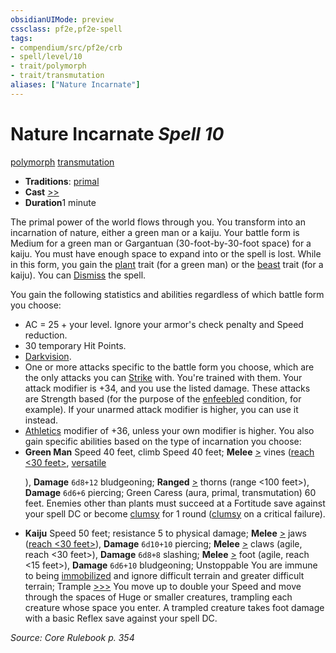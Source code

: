 ```yaml
---
obsidianUIMode: preview
cssclass: pf2e,pf2e-spell
tags:
- compendium/src/pf2e/crb
- spell/level/10
- trait/polymorph
- trait/transmutation
aliases: ["Nature Incarnate"]
---
```

# Nature Incarnate *Spell 10*   
[polymorph](/rules/traits/polymorph.md)  [transmutation](/rules/traits/transmutation.md)  

- **Traditions**: [primal](/rules/traits/primal.md)
- **Cast** [>>](/rules/core-rulebook/chapter-9-playing-the-game.md#Actions "Two-Action") 
- **Duration**1 minute

The primal power of the world flows through you. You transform into an incarnation of nature, either a green man or a kaiju. Your battle form is Medium for a green man or Gargantuan (30-foot-by-30-foot space) for a kaiju. You must have enough space to expand into or the spell is lost. While in this form, you gain the [plant](/rules/traits/plant.md) trait (for a green man) or the [beast](/rules/traits/beast.md) trait (for a kaiju). You can [Dismiss](/rules/actions/dismiss.md) the spell.

You gain the following statistics and abilities regardless of which battle form you choose:

- AC = 25 + your level. Ignore your armor's check penalty and Speed reduction.
- 30 temporary Hit Points.
- [Darkvision](/rules/abilities/darkvision.md).
- One or more attacks specific to the battle form you choose, which are the only attacks you can [Strike](/rules/actions/strike.md) with. You're trained with them. Your attack modifier is +34, and you use the listed damage. These attacks are Strength based (for the purpose of the [enfeebled](/rules/conditions.md#Enfeebled) condition, for example). If your unarmed attack modifier is higher, you can use it instead.
- [Athletics](/compendium/skills.md#Athletics) modifier of +36, unless your own modifier is higher. You also gain specific abilities based on the type of incarnation you choose:
- **Green Man** Speed 40 feet, climb Speed 40 feet; **Melee** [>](/rules/core-rulebook/chapter-9-playing-the-game.md#Actions "Single Action") vines ([reach <30 feet>](/rules/traits/reach.md), [versatile <P>](/rules/traits/versatile.md)), **Damage** `6d8+12` bludgeoning; **Ranged** [>](/rules/core-rulebook/chapter-9-playing-the-game.md#Actions "Single Action") thorns (range <100 feet>), **Damage** `6d6+6` piercing; Green Caress (aura, primal, transmutation) 60 feet. Enemies other than plants must succeed at a Fortitude save against your spell DC or become [clumsy](/rules/conditions.md#Clumsy) for 1 round ([clumsy](/rules/conditions.md#Clumsy) on a critical failure).
- **Kaiju** Speed 50 feet; resistance 5 to physical damage; **Melee** [>](/rules/core-rulebook/chapter-9-playing-the-game.md#Actions "Single Action") jaws ([reach <30 feet>](/rules/traits/reach.md)), **Damage** `6d10+10` piercing; **Melee** [>](/rules/core-rulebook/chapter-9-playing-the-game.md#Actions "Single Action") claws (agile, reach <30 feet>), **Damage** `6d8+8` slashing; **Melee** [>](/rules/core-rulebook/chapter-9-playing-the-game.md#Actions "Single Action") foot (agile, reach <15 feet>), **Damage** `6d6+10` bludgeoning; Unstoppable You are immune to being [immobilized](/rules/conditions.md#Immobilized) and ignore difficult terrain and greater difficult terrain; Trample [>>>](/rules/core-rulebook/chapter-9-playing-the-game.md#Actions "Three-Action") You move up to double your Speed and move through the spaces of Huge or smaller creatures, trampling each creature whose space you enter. A trampled creature takes foot damage with a basic Reflex save against your spell DC.

*Source: Core Rulebook p. 354*